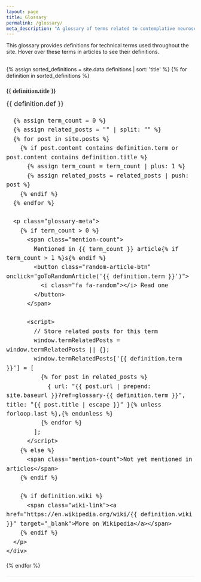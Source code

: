 ```yaml
---
layout: page
title: Glossary
permalink: /glossary/
meta_description: "A glossary of terms related to contemplative neuroscience, meditation practices, and neuroscience research methods."
---
```


This glossary provides definitions for technical terms used throughout the site. Hover over these terms in articles to see their definitions.

<div class="glossary-list">
{% assign sorted_definitions = site.data.definitions | sort: 'title' %}
{% for definition in sorted_definitions %}
  <div id="{{ definition.term }}" class="glossary-item">
    <h3 class="glossary-term">{{ definition.title }}</h3>
    <div class="glossary-definition">
      {{ definition.def }}

      {% assign term_count = 0 %}
      {% assign related_posts = "" | split: "" %}
      {% for post in site.posts %}
        {% if post.content contains definition.term or post.content contains definition.title %}
          {% assign term_count = term_count | plus: 1 %}
          {% assign related_posts = related_posts | push: post %}
        {% endif %}
      {% endfor %}

      <p class="glossary-meta">
        {% if term_count > 0 %}
          <span class="mention-count">
            Mentioned in {{ term_count }} article{% if term_count > 1 %}s{% endif %}
            <button class="random-article-btn" onclick="goToRandomArticle('{{ definition.term }}')">
              <i class="fa fa-random"></i> Read one
            </button>
          </span>

          <script>
            // Store related posts for this term
            window.termRelatedPosts = window.termRelatedPosts || {};
            window.termRelatedPosts['{{ definition.term }}'] = [
              {% for post in related_posts %}
                { url: "{{ post.url | prepend: site.baseurl }}?ref=glossary-{{ definition.term }}", title: "{{ post.title | escape }}" }{% unless forloop.last %},{% endunless %}
              {% endfor %}
            ];
          </script>
        {% else %}
          <span class="mention-count">Not yet mentioned in articles</span>
        {% endif %}

        {% if definition.wiki %}
          <span class="wiki-link"><a href="https://en.wikipedia.org/wiki/{{ definition.wiki }}" target="_blank">More on Wikipedia</a></span>
        {% endif %}
      </p>
    </div>
  </div>
{% endfor %}
</div>

<style>
.glossary-list {
  margin-top: 30px;
}

.glossary-item {
  margin-bottom: 30px;
  padding-bottom: 20px;
  border-bottom: 1px solid #eee;
}

.glossary-item:last-child {
  border-bottom: none;
}

.glossary-term {
  margin-bottom: 10px;
  color: #333;
  font-family: Merriweather, serif;
}

.glossary-definition {
  font-size: 18px;
  line-height: 1.6;
}

.glossary-meta {
  display: flex;
  justify-content: space-between;
  margin-top: 15px;
  font-size: 14px;
  color: #666;
}

.mention-count {
  font-style: italic;
  background-color: #f3f3f3;
  padding: 3px 8px;
  border-radius: 4px;
  display: inline-block;
}

.wiki-link {
  margin-left: 15px;
}

@media (max-width: 600px) {
  .glossary-meta {
    flex-direction: column;
  }

  .wiki-link {
    margin-left: 0;
    margin-top: 8px;
  }
}

.random-article-btn {
  display: inline-block;
  background-color: #f62681;
  color: white;
  border: none;
  border-radius: 3px;
  padding: 3px 8px;
  margin-left: 10px;
  font-size: 12px;
  cursor: pointer;
  transition: background-color 0.2s ease;
  vertical-align: middle;
}

.random-article-btn:hover {
  background-color: #d01a6c;
}

.random-article-btn i {
  margin-right: 4px;
}
</style>

<script>
function goToRandomArticle(term) {
  if (window.termRelatedPosts && window.termRelatedPosts[term] && window.termRelatedPosts[term].length > 0) {
    const posts = window.termRelatedPosts[term];
    const randomIndex = Math.floor(Math.random() * posts.length);
    window.location.href = posts[randomIndex].url;
  }
}
</script>